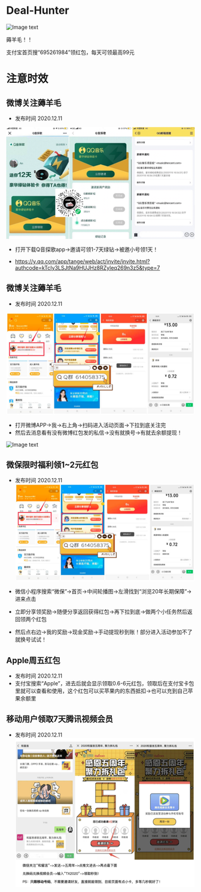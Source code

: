 # Deal-Hunter
![Image text]( https://github.com/amille757/Windows/blob/main/%E5%B0%8F%E7%A8%8B%E5%BA%8F%E4%BA%8C%E7%BB%B4%E7%A0%81.jpeg)

薅羊毛！！ </br>

支付宝首页搜“695261984”领红包，每天可领最高99元



# 注意时效

## 微博关注薅羊毛
- 发布时间 2020.12.11

![Image text]( https://github.com/amille757/Deal-Hunter/blob/main/qq%E9%9F%B3%E4%B9%90%E4%BC%9A%E5%91%98.jpg)

- 打开下载Q音探歌app->邀请可领1-7天绿钻->被邀小号领1天！

- https://y.qq.com/app/tange/web/act/invite/invite.html?authcode=kTcIy3LSJtNa9HUJHz8RZyleq269n3z5&type=7

## 微博关注薅羊毛
- 发布时间 2020.12.11

![Image text]( https://github.com/amille757/Deal-Hunter/blob/main/%E5%BE%AE%E4%BF%9D%E9%99%90%E6%97%B6%E7%A6%8F%E5%88%A9%E9%A2%861~2%E5%85%83%E7%BA%A2%E5%8C%85.jpg)

- 打开微博APP->我->右上角->扫码进入活动页面->下拉到底关注完
- 然后去消息看有没有微博红包发的私信->没有就换号->有就去余额提现！

![Image text]( https://www.x6d.com/uploads/allimg/201209/1607523799417719.png)


## 微保限时福利领1~2元红包
- 发布时间 2020.12.11
![Image text]( https://github.com/amille757/Deal-Hunter/blob/main/%E5%BE%AE%E4%BF%9D%E9%99%90%E6%97%B6%E7%A6%8F%E5%88%A9%E9%A2%861~2%E5%85%83%E7%BA%A2%E5%8C%85.jpg)


- 微信小程序搜索“微保”->首页->中间轮播图->左滑找到“浏览20年长期保障”->进来点击

- 立即分享领奖励->随便分享返回获得红包->再下拉到底->做两个小任务然后返回领两个红包

- 然后点右边->我的奖励->现金奖励->手动提现秒到账！部分进入活动参加不了就换号试试！
## Apple周五红包 
- 发布时间 2020.12.11
- 支付宝搜索“Apple”，进去后就会显示领取0.6-6元红包，领取后在支付宝卡包里就可以查看和使用，这个红包可以买苹果内的东西抵扣->也可以充到自己苹果余额里


## 移动用户领取7天腾讯视频会员  
- 发布时间 2020.12.11
![Image text]( https://raw.githubusercontent.com/amille757/Deal-Hunter/main/%E7%A7%BB%E5%8A%A8%E9%A2%86%E5%8F%96%E8%85%BE%E8%AE%AF%E4%BC%9A%E5%91%987%E5%A4%A9.jpg)



